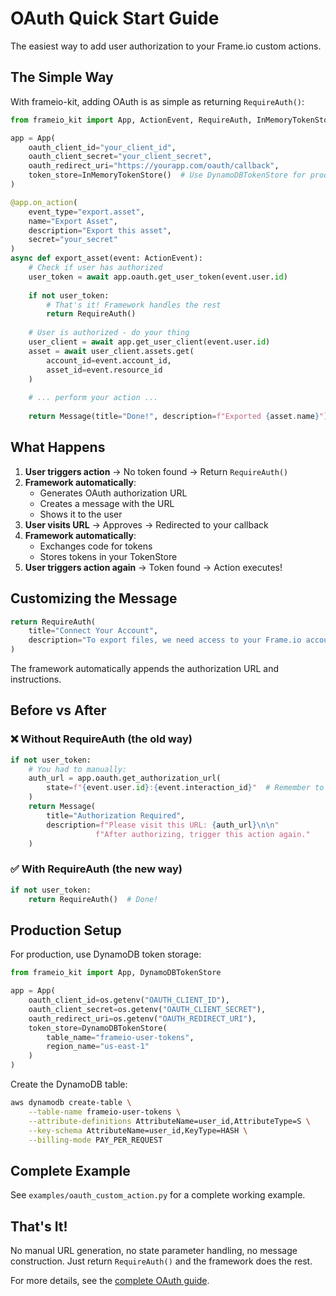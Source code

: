 # OAuth Quick Start Guide

The easiest way to add user authorization to your Frame.io custom actions.

## The Simple Way

With frameio-kit, adding OAuth is as simple as returning `RequireAuth()`:

```python
from frameio_kit import App, ActionEvent, RequireAuth, InMemoryTokenStore

app = App(
    oauth_client_id="your_client_id",
    oauth_client_secret="your_client_secret", 
    oauth_redirect_uri="https://yourapp.com/oauth/callback",
    token_store=InMemoryTokenStore()  # Use DynamoDBTokenStore for production
)

@app.on_action(
    event_type="export.asset",
    name="Export Asset",
    description="Export this asset",
    secret="your_secret"
)
async def export_asset(event: ActionEvent):
    # Check if user has authorized
    user_token = await app.oauth.get_user_token(event.user.id)
    
    if not user_token:
        # That's it! Framework handles the rest
        return RequireAuth()
    
    # User is authorized - do your thing
    user_client = await app.get_user_client(event.user.id)
    asset = await user_client.assets.get(
        account_id=event.account_id,
        asset_id=event.resource_id
    )
    
    # ... perform your action ...
    
    return Message(title="Done!", description=f"Exported {asset.name}")
```

## What Happens

1. **User triggers action** → No token found → Return `RequireAuth()`
2. **Framework automatically**:
   - Generates OAuth authorization URL
   - Creates a message with the URL
   - Shows it to the user
3. **User visits URL** → Approves → Redirected to your callback
4. **Framework automatically**:
   - Exchanges code for tokens
   - Stores tokens in your TokenStore
5. **User triggers action again** → Token found → Action executes!

## Customizing the Message

```python
return RequireAuth(
    title="Connect Your Account",
    description="To export files, we need access to your Frame.io account."
)
```

The framework automatically appends the authorization URL and instructions.

## Before vs After

### ❌ Without RequireAuth (the old way)

```python
if not user_token:
    # You had to manually:
    auth_url = app.oauth.get_authorization_url(
        state=f"{event.user.id}:{event.interaction_id}"  # Remember to include state!
    )
    return Message(
        title="Authorization Required",
        description=f"Please visit this URL: {auth_url}\n\n"
                   f"After authorizing, trigger this action again."
    )
```

### ✅ With RequireAuth (the new way)

```python
if not user_token:
    return RequireAuth()  # Done!
```

## Production Setup

For production, use DynamoDB token storage:

```python
from frameio_kit import App, DynamoDBTokenStore

app = App(
    oauth_client_id=os.getenv("OAUTH_CLIENT_ID"),
    oauth_client_secret=os.getenv("OAUTH_CLIENT_SECRET"),
    oauth_redirect_uri=os.getenv("OAUTH_REDIRECT_URI"),
    token_store=DynamoDBTokenStore(
        table_name="frameio-user-tokens",
        region_name="us-east-1"
    )
)
```

Create the DynamoDB table:
```bash
aws dynamodb create-table \
    --table-name frameio-user-tokens \
    --attribute-definitions AttributeName=user_id,AttributeType=S \
    --key-schema AttributeName=user_id,KeyType=HASH \
    --billing-mode PAY_PER_REQUEST
```

## Complete Example

See `examples/oauth_custom_action.py` for a complete working example.

## That's It!

No manual URL generation, no state parameter handling, no message construction. Just return `RequireAuth()` and the framework does the rest.

For more details, see the [complete OAuth guide](examples/oauth_guide.md).
